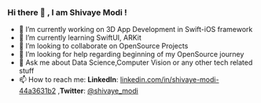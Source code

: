 ### Hi there 👋 , I am Shivaye Modi !



- 🔭 I’m currently working on 3D App Development in Swift-iOS framework
- 🌱 I’m currently learning SwiftUI, ARKit
- 👯 I’m looking to collaborate on OpenSource Projects
- 🤔 I’m looking for help regarding beginning of my OpenSource journey
- 💬 Ask me about Data Science,Computer Vision or any other tech related stuff
- 📫 How to reach me: **LinkedIn**: [linkedin.com/in/shivaye-modi-44a3631b2](linkedin.com/in/shivaye-modi-44a3631b2)                                                  ,**Twitter**: [@shivaye_modi](https://twitter.com/shivaye_modi)                 
